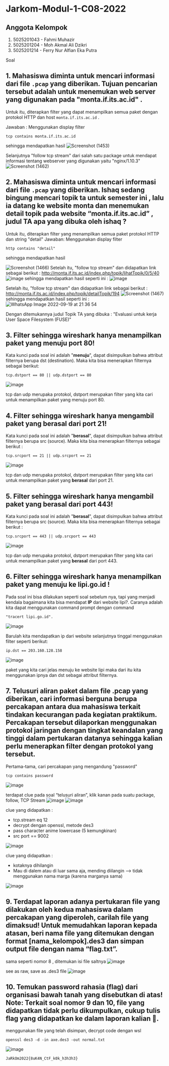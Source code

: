 # Jarkom-Modul-1-C08-2022

## Anggota Kelompok

1. 5025201043 - Fahmi Muhazir
2. 5025201204 - Moh Akmal Ali Dzikri
3. 5025201214 - Ferry Nur Alfian Eka Putra

Soal
## 1. Mahasiswa diminta untuk mencari informasi dari file `.pcap` yang diberikan. Tujuan pencarian tersebut adalah untuk menemukan web server yang digunakan pada "monta.if.its.ac.id" .

Untuk itu, diterapkan filter yang dapat menampilkan semua paket dengan protokol HTTP dan host `monta.if.its.ac.id` .

Jawaban : Menggunakan display filter 
```
tcp contains monta.if.its.ac.id
```
sehingga mendapatkan hasil 
![Screenshot (1453)](https://user-images.githubusercontent.com/103355300/192077689-a7373d83-69be-4f39-9cf6-e4d08d2e0de2.png)

Selanjutnya "follow tcp stream" dari salah satu package untuk mendapat informasi tentang webserver yang digunakan yaitu "nginx/1.10.3"
![Screenshot (1462)](https://user-images.githubusercontent.com/103355300/192078046-0c2ba108-d2f3-4c2a-b8ff-591c8eee1f4d.png)

## 2. Mahasiswa diminta untuk mencari informasi dari file `.pcap` yang diberikan. Ishaq sedang bingung mencari topik ta untuk semester ini , lalu ia datang ke website monta dan menemukan detail topik pada website “monta.if.its.ac.id” , judul TA apa yang dibuka oleh ishaq ?

Untuk itu, diterapkan filter yang menampilkan semua paket protokol HTTP dan string "detail"
Jawaban: Menggunakan display filter
```
http contains "detail"
```
sehingga mendapatkan hasil

![Screenshot (1466)](https://user-images.githubusercontent.com/103355300/192079244-d2c9e174-1190-4dd9-83e5-8e42a16f5413.png)
Setelah itu, "follow tcp stream" dan didapatkan link sebagai berikut : http://monta.if.its.ac.id/index.php/topik/lihatTopik/0/5/40
![image](https://user-images.githubusercontent.com/89815856/192087902-5bfd0709-4ed6-47b9-a880-e3e5cd6dd21d.png)
sehingga mendapatkan hasil seperti ini :
![image](https://user-images.githubusercontent.com/89815856/192087921-5b5ba1fd-6c3b-4e8e-9a38-f126d6a72e6b.png)


Setelah itu, "follow tcp stream" dan didapatkan link sebagai berikut : http://monta.if.its.ac.id/index.php/topik/detailTopik/194 
![Screenshot (1467)](https://user-images.githubusercontent.com/103355300/192079405-d04102fe-1edf-4bdd-a932-bc4aa3a6190f.png)
sehingga mendapatkan hasil seperti ini :
![WhatsApp Image 2022-09-19 at 21 36 54](https://user-images.githubusercontent.com/103355300/192079579-ec03d9f7-2572-4b4e-b977-094ce96db436.jpeg)

Dengan ditemukannya judul Topik TA yang dibuka : "Evaluasi untuk kerja User Space Filesystem (FUSE)"

## 3. Filter sehingga wireshark hanya menampilkan paket yang menuju port 80!
Kata kunci pada soal ini adalah "**menuju**", dapat disimpulkan bahwa attribut filternya berupa dst (destination). Maka kita bisa menerapkan filternya sebagai berikut: 
```
tcp.dstport == 80 || udp.dstport == 80 
```
![image](https://user-images.githubusercontent.com/80556314/192085007-09f5869e-3dc2-4f8c-9e2f-e2e375a84d05.png)

tcp dan udp merupaka protokol, dstport merupakan filter yang kita cari untuk menampilkan paket yang menuju port 80. 

## 4. Filter sehingga wireshark hanya mengambil paket yang berasal dari port 21!
Kata kunci pada soal ini adalah "**berasal**", dapat disimpulkan bahwa attribut filternya berupa src (source). Maka kita bisa menerapkan filternya sebagai berikut : 
```
tcp.srcport == 21 || udp.srcport == 21 
```
![image](https://user-images.githubusercontent.com/80556314/192085048-66bc37f0-28b9-40a3-a003-4cbdf6c0350b.png)

tcp dan udp merupaka protokol, dstport merupakan filter yang kita cari untuk menampilkan paket yang **berasal** dari port 21. 

## 5. Filter sehingga wireshark hanya mengambil paket yang berasal dari port 443!
Kata kunci pada soal ini adalah "**berasal**", dapat disimpulkan bahwa attribut filternya berupa src (source). Maka kita bisa menerapkan filternya sebagai berikut : 
```
tcp.srcport == 443 || udp.srcport == 443
```
![image](https://user-images.githubusercontent.com/80556314/192085065-8f145bda-3122-460f-bb6a-725c091825f9.png)

tcp dan udp merupaka protokol, dstport merupakan filter yang kita cari untuk menampilkan paket yang **berasal** dari port 443.

## 6. Filter sehingga wireshark hanya menampilkan paket yang menuju ke lipi.go.id !
Pada soal ini bisa dilakukan seperti soal sebelum nya, tapi yang menjadi kendala bagaimana kita bisa mendapat **IP** dari website lipi?. Caranya adalah kita dapat menggunakan command prompt dengan command 
```
"tracert lipi.go.id". 
```
![image](https://user-images.githubusercontent.com/80556314/192085108-3a9bcedc-7fe8-46cb-84f3-718ca4e3309f.png)

Barulah kita mendapatkan ip dari website selanjutnya tinggal menggunakan filter seperti berikut:
```
ip.dst == 203.160.128.158
```
![image](https://user-images.githubusercontent.com/80556314/192085150-6e49cb79-6e65-4617-91c4-0423f9de6c23.png)

paket yang kita cari jelas menuju ke website lipi maka dari itu kita menggunakan ipnya dan dst sebagai attribut filternya.

## 7. Telusuri aliran paket dalam file .pcap yang diberikan, cari informasi berguna berupa percakapan antara dua mahasiswa terkait tindakan kecurangan pada kegiatan praktikum. Percakapan tersebut dilaporkan menggunakan protokol jaringan dengan tingkat keandalan yang tinggi dalam pertukaran datanya sehingga kalian perlu menerapkan filter dengan protokol yang tersebut.
Pertama-tama, cari percakapan yang mengandung "password"
```
tcp contains password
```
![image](https://user-images.githubusercontent.com/89815856/192088061-246be1ec-c82c-4043-aedb-09a01a2487cb.png)

terdapat clue pada soal “telusuri aliran”, klik kanan pada suatu package, follow, TCP Stream
![image](https://user-images.githubusercontent.com/89815856/192088174-6d29b35e-dac9-4c8a-841a-526698436774.png)
![image](https://user-images.githubusercontent.com/89815856/192088286-d4a64724-d513-4182-b830-368206202fa9.png)

clue yang didapatkan :
- tcp.stream eq 12
- decrypt dengan openssl, metode des3
- pass character anime lowercase (5 kemungkinan)
- src port == 9002

![image](https://user-images.githubusercontent.com/89815856/192088601-a925b836-4f6d-4a61-9134-7c6cdd93b3c8.png)

clue yang didapatkan :
- kotaknya dihilangin
- Mau di dalem atau di luar sama aja, mending diilangin --> tidak menggunakan nama marga (karena marganya sama)

![image](https://user-images.githubusercontent.com/89815856/192088837-3377f466-d9fc-4f63-9f7b-244d6bc62f08.png)

## 9. Terdapat laporan adanya pertukaran file yang dilakukan oleh kedua mahasiswa dalam percakapan yang diperoleh, carilah file yang dimaksud! Untuk memudahkan laporan kepada atasan, beri nama file yang ditemukan dengan format [nama_kelompok].des3 dan simpan output file dengan nama “flag.txt”.
sama seperti nomor 8 , ditemukan isi file saltnya
![image](https://user-images.githubusercontent.com/89815856/192089035-1db200ff-5fb8-4010-96d1-a93f8c96468c.png)

see as raw, save as .des3 file
![image](https://user-images.githubusercontent.com/89815856/192089057-c94daf25-9862-4062-a45c-e7c7e0ca623d.png)

## 10. Temukan password rahasia (flag) dari organisasi bawah tanah yang disebutkan di atas! Note: Terkait soal nomor 9 dan 10, file yang didapatkan tidak perlu dikumpulkan, cukup tulis flag yang didapatkan ke dalam laporan kalian 🙏.
menggunakan file yang telah disimpan, decrypt code dengan wsl
```
openssl des3 -d -in axe.des3 -out normal.txt
```
![image](https://user-images.githubusercontent.com/89815856/192089177-58d053e3-eef8-4519-8f01-094d3cc6556a.png)
```
JaRkOm2022{8uK4N_CtF_k0k_h3h3h3}
```
